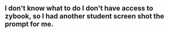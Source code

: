 ## I don't know what to do I don't have access to zybook, so I had another student screen shot the prompt for me.
